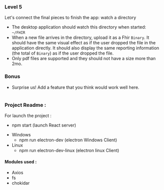 ### Level 5

Let's connect the final pieces to finish the app: watch a directory

* The desktop application should watch this directory when started: `~/FHIR`
* When a new file arrives in the directory, upload it as a Fhir `Binary`. It should have the same visual effect as if the user dropped the file in the application directly. It should also display the same reporting information (the total of `Binary`) as if the user dropped the file.
* Only pdf files are supported and they should not have a size more than 2mo.

### Bonus
* Surprise us! Add a feature that you think would work well here.

#
### Project Readme :
For launch the project : 
* npm start (launch React server)
- Windows
  * npm run electron-dev (electron Windows Client)
- Linux
  * npm run electron-dev-linux (electron linux Client)
  
#### Modules used :
 * Axios
 * fs
 * chokidar